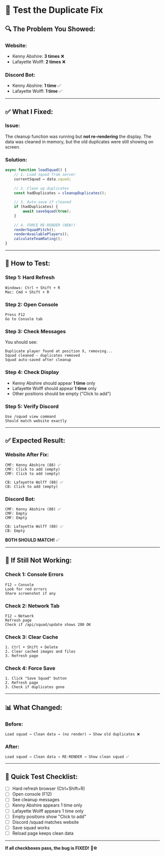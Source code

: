 # 🧪 Test the Duplicate Fix

## 🔍 **The Problem You Showed:**

### **Website:**
- Kenny Abshire: **3 times** ❌
- Lafayette Wolff: **2 times** ❌

### **Discord Bot:**
- Kenny Abshire: **1 time** ✅
- Lafayette Wolff: **1 time** ✅

---

## ✅ **What I Fixed:**

### **Issue:**
The cleanup function was running but **not re-rendering** the display. The data was cleaned in memory, but the old duplicates were still showing on screen.

### **Solution:**
```javascript
async function loadSquad() {
    // 1. Load squad from server
    currentSquad = data.squad;
    
    // 2. Clean up duplicates
    const hadDuplicates = cleanupDuplicates();
    
    // 3. Auto-save if cleaned
    if (hadDuplicates) {
        await saveSquad(true);
    }
    
    // 4. FORCE RE-RENDER (NEW!)
    renderSquadPitch();
    renderAvailablePlayers();
    calculateTeamRating();
}
```

---

## 🚀 **How to Test:**

### **Step 1: Hard Refresh**
```
Windows: Ctrl + Shift + R
Mac: Cmd + Shift + R
```

### **Step 2: Open Console**
```
Press F12
Go to Console tab
```

### **Step 3: Check Messages**
You should see:
```
Duplicate player found at position X, removing...
Squad cleaned - duplicates removed
Squad auto-saved after cleanup
```

### **Step 4: Check Display**
- Kenny Abshire should appear **1 time** only
- Lafayette Wolff should appear **1 time** only
- Other positions should be empty ("Click to add")

### **Step 5: Verify Discord**
```
Use /squad view command
Should match website exactly
```

---

## ✅ **Expected Result:**

### **Website After Fix:**
```
CMF: Kenny Abshire (88) ✅
CMF: Click to add (empty)
CMF: Click to add (empty)

CB: Lafayette Wolff (88) ✅
CB: Click to add (empty)
```

### **Discord Bot:**
```
CMF: Kenny Abshire (88) ✅
CMF: Empty
CMF: Empty

CB: Lafayette Wolff (88) ✅
CB: Empty
```

**BOTH SHOULD MATCH!** ✅

---

## 🐛 **If Still Not Working:**

### **Check 1: Console Errors**
```
F12 → Console
Look for red errors
Share screenshot if any
```

### **Check 2: Network Tab**
```
F12 → Network
Refresh page
Check if /api/squad/update shows 200 OK
```

### **Check 3: Clear Cache**
```
1. Ctrl + Shift + Delete
2. Clear cached images and files
3. Refresh page
```

### **Check 4: Force Save**
```
1. Click "Save Squad" button
2. Refresh page
3. Check if duplicates gone
```

---

## 📊 **What Changed:**

### **Before:**
```
Load squad → Clean data → (no render) → Show old duplicates ❌
```

### **After:**
```
Load squad → Clean data → RE-RENDER → Show clean squad ✅
```

---

## 🎯 **Quick Test Checklist:**

- [ ] Hard refresh browser (Ctrl+Shift+R)
- [ ] Open console (F12)
- [ ] See cleanup messages
- [ ] Kenny Abshire appears 1 time only
- [ ] Lafayette Wolff appears 1 time only
- [ ] Empty positions show "Click to add"
- [ ] Discord /squad matches website
- [ ] Save squad works
- [ ] Reload page keeps clean data

---

**If all checkboxes pass, the bug is FIXED!** 🎉⚽

